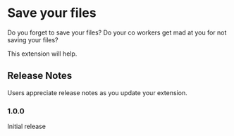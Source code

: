 # Save your files

Do you forget to save your files?
Do your co workers get mad at you for not saving your files?

This extension will help.

## Release Notes

Users appreciate release notes as you update your extension.

### 1.0.0

Initial release
